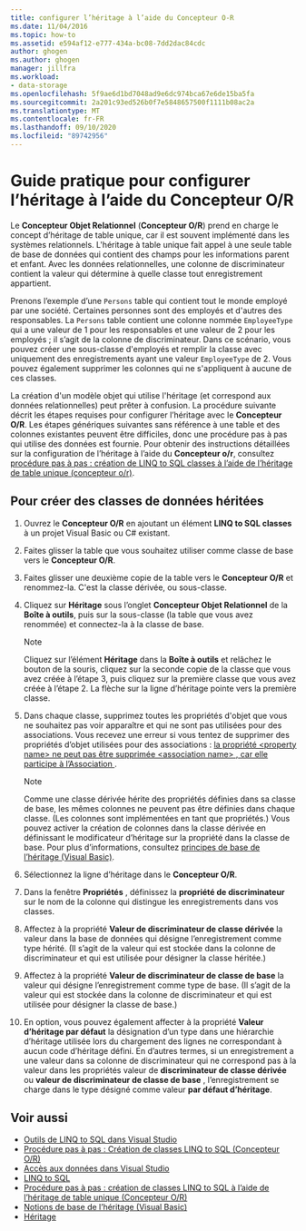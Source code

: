 ```yaml
---
title: configurer l’héritage à l’aide du Concepteur O-R
ms.date: 11/04/2016
ms.topic: how-to
ms.assetid: e594af12-e777-434a-bc08-7dd2dac84cdc
author: ghogen
ms.author: ghogen
manager: jillfra
ms.workload:
- data-storage
ms.openlocfilehash: 5f9ae6d1bd7048ad9e6dc974bca67e6de15ba5fa
ms.sourcegitcommit: 2a201c93ed526b0f7e5848657500f1111b08ac2a
ms.translationtype: MT
ms.contentlocale: fr-FR
ms.lasthandoff: 09/10/2020
ms.locfileid: "89742956"
---
```

# <a name="how-to-configure-inheritance-by-using-the-or-designer"></a>Guide pratique pour configurer l’héritage à l’aide du Concepteur O/R
Le **Concepteur Objet Relationnel** (**Concepteur O/R**) prend en charge le concept d’héritage de table unique, car il est souvent implémenté dans les systèmes relationnels. L'héritage à table unique fait appel à une seule table de base de données qui contient des champs pour les informations parent et enfant. Avec les données relationnelles, une colonne de discriminateur contient la valeur qui détermine à quelle classe tout enregistrement appartient.

Prenons l’exemple d’une `Persons` table qui contient tout le monde employé par une société. Certaines personnes sont des employés et d'autres des responsables. La `Persons` table contient une colonne nommée `EmployeeType` qui a une valeur de 1 pour les responsables et une valeur de 2 pour les employés ; il s’agit de la colonne de discriminateur. Dans ce scénario, vous pouvez créer une sous-classe d'employés et remplir la classe avec uniquement des enregistrements ayant une valeur `EmployeeType` de 2. Vous pouvez également supprimer les colonnes qui ne s'appliquent à aucune de ces classes.

La création d'un modèle objet qui utilise l'héritage (et correspond aux données relationnelles) peut prêter à confusion. La procédure suivante décrit les étapes requises pour configurer l’héritage avec le **Concepteur O/R**. Les étapes génériques suivantes sans référence à une table et des colonnes existantes peuvent être difficiles, donc une procédure pas à pas qui utilise des données est fournie. Pour obtenir des instructions détaillées sur la configuration de l’héritage à l’aide du **Concepteur o/r**, consultez [procédure pas à pas : création de LINQ to SQL classes à l’aide de l’héritage de table unique (concepteur o/r)](../data-tools/walkthrough-creating-linq-to-sql-classes-by-using-single-table-inheritance-o-r-designer.md).

## <a name="to-create-inherited-data-classes"></a>Pour créer des classes de données héritées

1. Ouvrez le **Concepteur O/R** en ajoutant un élément **LINQ to SQL classes** à un projet Visual Basic ou C# existant.

2. Faites glisser la table que vous souhaitez utiliser comme classe de base vers le **Concepteur O/R**.

3. Faites glisser une deuxième copie de la table vers le **Concepteur O/R** et renommez-la. C'est la classe dérivée, ou sous-classe.

4. Cliquez sur **Héritage** sous l’onglet **Concepteur Objet Relationnel** de la **Boîte à outils**, puis sur la sous-classe (la table que vous avez renommée) et connectez-la à la classe de base.

    > [!NOTE]
    > Cliquez sur l’élément **Héritage** dans la **Boîte à outils** et relâchez le bouton de la souris, cliquez sur la seconde copie de la classe que vous avez créée à l’étape 3, puis cliquez sur la première classe que vous avez créée à l’étape 2. La flèche sur la ligne d’héritage pointe vers la première classe.

5. Dans chaque classe, supprimez toutes les propriétés d'objet que vous ne souhaitez pas voir apparaître et qui ne sont pas utilisées pour des associations. Vous recevez une erreur si vous tentez de supprimer des propriétés d’objet utilisées pour des associations : [la propriété \<property name> ne peut pas être supprimée \<association name> , car elle participe à l’Association ](../data-tools/the-property-property-name-cannot-be-deleted-because-it-is-participating-in-the-association-association-name.md).

    > [!NOTE]
    > Comme une classe dérivée hérite des propriétés définies dans sa classe de base, les mêmes colonnes ne peuvent pas être définies dans chaque classe. (Les colonnes sont implémentées en tant que propriétés.) Vous pouvez activer la création de colonnes dans la classe dérivée en définissant le modificateur d’héritage sur la propriété dans la classe de base. Pour plus d’informations, consultez [principes de base de l’héritage (Visual Basic)](/dotnet/visual-basic/programming-guide/language-features/objects-and-classes/inheritance-basics).

6. Sélectionnez la ligne d’héritage dans le **Concepteur O/R**.

7. Dans la fenêtre **Propriétés** , définissez la **propriété de discriminateur** sur le nom de la colonne qui distingue les enregistrements dans vos classes.

8. Affectez à la propriété **Valeur de discriminateur de classe dérivée** la valeur dans la base de données qui désigne l’enregistrement comme type hérité. (Il s’agit de la valeur qui est stockée dans la colonne de discriminateur et qui est utilisée pour désigner la classe héritée.)

9. Affectez à la propriété **Valeur de discriminateur de classe de base** la valeur qui désigne l’enregistrement comme type de base. (Il s’agit de la valeur qui est stockée dans la colonne de discriminateur et qui est utilisée pour désigner la classe de base.)

10. En option, vous pouvez également affecter à la propriété **Valeur d’héritage par défaut** la désignation d’un type dans une hiérarchie d’héritage utilisée lors du chargement des lignes ne correspondant à aucun code d’héritage défini. En d’autres termes, si un enregistrement a une valeur dans sa colonne de discriminateur qui ne correspond pas à la valeur dans les propriétés valeur de **discriminateur de classe dérivée** ou **valeur de discriminateur de classe de base** , l’enregistrement se charge dans le type désigné comme valeur **par défaut d’héritage**.

## <a name="see-also"></a>Voir aussi

- [Outils de LINQ to SQL dans Visual Studio](../data-tools/linq-to-sql-tools-in-visual-studio2.md)
- [Procédure pas à pas : Création de classes LINQ to SQL (Concepteur O/R)](how-to-create-linq-to-sql-classes-mapped-to-tables-and-views-o-r-designer.md)
- [Accès aux données dans Visual Studio](../data-tools/accessing-data-in-visual-studio.md)
- [LINQ to SQL](/dotnet/framework/data/adonet/sql/linq/index)
- [Procédure pas à pas : création de classes LINQ to SQL à l’aide de l’héritage de table unique (Concepteur O/R)](../data-tools/walkthrough-creating-linq-to-sql-classes-by-using-single-table-inheritance-o-r-designer.md)
- [Notions de base de l’héritage (Visual Basic)](/dotnet/visual-basic/programming-guide/language-features/objects-and-classes/inheritance-basics)
- [Héritage](/dotnet/csharp/programming-guide/classes-and-structs/inheritance)
